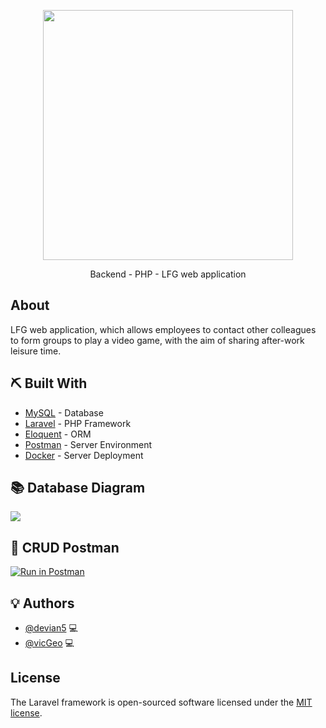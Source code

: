 <p align="center"><a href="https://laravel.com" target="_blank"><img src="https://raw.githubusercontent.com/laravel/art/master/logo-lockup/5%20SVG/2%20CMYK/1%20Full%20Color/laravel-logolockup-cmyk-red.svg" width="400"></a></p>

<p align="center">
Backend - PHP - LFG web application
</p>

## About

LFG web application, which allows employees to contact other colleagues to form groups to play a video game, with the aim of sharing after-work leisure time.

## ⛏️ Built With <a name = "built"></a>

- [MySQL](https://www.mysql.com/) - Database
- [Laravel](https://laravel.com/) - PHP Framework
- [Eloquent](https://laravel.com/docs/4.2/eloquent) - ORM
- [Postman](https://learning.postman.com/docs/getting-started/introduction/) - Server Environment
- [Docker](https://docs.docker.com/) - Server Deployment

## 📚 Database Diagram

![](https://i.imgur.com/Ro5WSEd.png)

## 🚀 CRUD Postman

[![Run in Postman](https://run.pstmn.io/button.svg)](https://app.getpostman.com/run-collection/47189d94bc08e8f70bcd?action=collection%2Fimport)

## 💡 Authors 

- [@devian5](https://github.com/devian5) 💻
- [@vicGeo](https://github.com/vicGeo) 💻

## License

The Laravel framework is open-sourced software licensed under the [MIT license](https://opensource.org/licenses/MIT).
